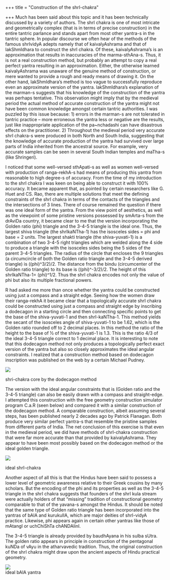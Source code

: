 +++
title = "Construction of the shrI-chakra"

+++
Much has been said about this topic and it has been technically
discussed by a variety of authors. The shrI chakra is one of most
intricate and geometrically complex (that is in terms of precise
construction) in the entire tantric parlance and stands apart from most
other yantra-s in the tantric sphere. In popular discourse we often hear
of the methods of the famous shrIvidyA adepts namely that of
kaivalyAshrama and that of lakShmIdhara to construct the shrI chakra. Of
these, kaivalyAshrama’s is an approximation that results in inaccuracies
of the marma-sthAna-s. Thus, it is not a real construction method, but
probably an attempt to copy a real perfect yantra resulting in an
approximation. Either, the otherwise learned kaivalyAshrama was unaware
of the genuine method of construction, or mere wanted to provide a rough
and ready means of drawing it. On the other hand, lakShmIdhara’s method
is too vague to successfully reproduce even an approximate version of
the yantra. lakShmIdhara’s explanation of the marman-s suggests that his
knowledge of the construction of the yantra was perhaps tentative. This
observation might imply that by the medieval period the actual method of
accurate construction of the yantra might not have been common knowledge
amongst certain tantric authorities. I was puzzled by this issue
because: 1) errors in the marman-s are not tolerated in tantric practice
– more erroneous the yantra less or negative are the results, just like
inappropriate application of the pa\~nchadashi can have disastrous
effects on the practitioner. 2) Throughout the medieval period very
accurate shrI chakra-s were produced in both North and South India,
suggesting that the knowledge of accurate production of the yantra had
survived over large parts of India inherited from the ancestral source.
For example, very accurate samples can be seen in several South Indian
temples and maTha-s (like Shringeri).

I noticed that some well-versed sthApati-s as well as women well-versed
with production of ranga-rekhA-s had means of producing this yantra from
reasonable to high degree-s of accuracy. From the time of my
introduction to the shrI chakra I was keen on being able to construct it
with 100% accuracy. It became apparent that, as pointed by certain
researchers like G. Huet and CS. Rao, there are multiple solutions that
meet the defining constraints of the shrI chakra in terms of the
contacts of the triangles and the intersections of 3 lines. There of
course remained the question if there was one ideal form of the yantra.
From the view point of aesthetics, as well as the viewpoint of some
pristine versions possessed by smArta-s from the drAviDa country, it
became clear to me that the version incorporating the Golden ratio (phi)
triangle and the 3-4-5 triangle is the ideal one. Thus, the largest
shiva triangle (the shrIkaNTha-1) has the isosceles sides = phi and base
= 2 units. The largest shakti triangle (the shiva-yuvati-1) is a
combination of two 3-4-5 right triangles which are welded along the 4
side to produce a triangle with the isosceles sides being the 5 sides of
the parent 3-4-5 triangles. The radius of the circle that encloses the 9
triangles (a circumcircle of both the Golden ratio triangle and the
3-4-5 derived triangle) is ((phi)^3/2)/2. The distance from the bindu
(circumcenter of the Golden ratio triangle) to its base is
((phi)^-3/2)/2. The height of this shrIkaNTha-1= (phi)^1/2. Thus the
shrI chakra encodes not only the value of phi but also its multiple
fractional powers.

R had asked me more than once whether the yantra could be constructed
using just a compass and a straight edge. Seeing how the women draw
their ranga-rekhA it became clear that a topologically accurate shrI
chakra could be constructed using just a compass and straight edge by
inscribing a dodecagon in a starting circle and then connecting specific
points to get the base of the shiva-yuvati-1 and then shrI-kaNTha-1.
This method yields the secant of the isosceles angle of shiva-yuvati-1
to be 1.62, which is the Golden ratio rounded off to 2 decimal places.
In this method the ratio of the height to the base of ½ of the
shiva-yuvati-1 is 1.3. This is the ratio 4/3 of the ideal 3-4-5 triangle
correct to 1 decimal place. It is interesting to note that this
dodecagon method not only produces a topologically perfect exact version
of the yantra but also so closely approximates the ideal angular
constraints. I realized that a construction method based on dodecagon
inscription was published on the web by a certain Michael Pudney.

[![](https://i1.wp.com/bp3.blogger.com/_hjuA1bE0hBw/R4FwmtBucxI/AAAAAAAAABc/TR6ycCHFt2k/s320/duodec_shri_chakra.png)](http://bp3.blogger.com/_hjuA1bE0hBw/R4FwmtBucxI/AAAAAAAAABc/TR6ycCHFt2k/s1600-h/duodec_shri_chakra.png)

shri-chakra core by the dodecagon method

The version with the ideal angular constraints that is (Golden ratio and
the 3-4-5 triangle) can also be easily drawn with a compass and
straight-edge. I attempted this construction with the free geometry
construction simulator program C.a.R (seen below) and compared it with a
similar construction of the dodecagon method. A comparable construction,
albeit assuming several steps, has been published nearly 2 decades ago
by Patrick Flanagan. Both produce very similar perfect yantra-s that
resemble the pristine samples from different parts of India. The net
conclusion of this exercise is that even in the medieval period, we did
have methods of shrI-chakra construction that were far more accurate
than that provided by kaivalyAshrama. They appear to have been most
possibly based on the dodecagon method or the ideal golden triangle.

[![](https://i1.wp.com/bp3.blogger.com/_hjuA1bE0hBw/R4FwmtBucwI/AAAAAAAAABU/ETtK1KNFUW0/s320/correct_shri_chakra.png)](http://bp3.blogger.com/_hjuA1bE0hBw/R4FwmtBucwI/AAAAAAAAABU/ETtK1KNFUW0/s1600-h/correct_shri_chakra.png)

ideal shrI-chakra

Another aspect of all this is that the Hindus have been said to possess
a lower level of geometric awareness relative to their Greek cousins by
many scholars. But the encoding of the phi and its properties as well as
the 3-4-5 triangle in the shrI chakra suggests that founders of the shrI
kula stream were actually holders of that “missing” tradition of
constructional geometry comparable to that of the yavana-s amongst the
Hindus. It should be noted that the same type of Golden ratio triangle
has been incorporated into the yantras of bAlA and kurukullA, which are
major deities of shrI-vidyA practice. Likewise, phi appears again in
certain other yantras like those of mAtangI or uchChiShTa chANDAlinI.

The 3-4-5 triangle is already provided by baudhAyana in his sulba sUtra.
The golden ratio appears in principle in construction of the pentagonal
kuNDa of vAyu in the atharvavedic tradition. Thus, the original
construction of the shrI chakra might draw upon the ancient aspects of
Hindu practical geometry.

[![](https://i1.wp.com/bp0.blogger.com/_hjuA1bE0hBw/R4FyN9BucyI/AAAAAAAAABk/NWcxvW3dZLc/s320/bAlA.png)](http://bp0.blogger.com/_hjuA1bE0hBw/R4FyN9BucyI/AAAAAAAAABk/NWcxvW3dZLc/s1600-h/bAlA.png)  
ideal bAlA yantra
